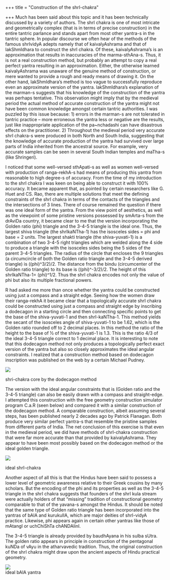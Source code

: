 +++
title = "Construction of the shrI-chakra"

+++
Much has been said about this topic and it has been technically
discussed by a variety of authors. The shrI chakra is one of most
intricate and geometrically complex (that is in terms of precise
construction) in the entire tantric parlance and stands apart from most
other yantra-s in the tantric sphere. In popular discourse we often hear
of the methods of the famous shrIvidyA adepts namely that of
kaivalyAshrama and that of lakShmIdhara to construct the shrI chakra. Of
these, kaivalyAshrama’s is an approximation that results in inaccuracies
of the marma-sthAna-s. Thus, it is not a real construction method, but
probably an attempt to copy a real perfect yantra resulting in an
approximation. Either, the otherwise learned kaivalyAshrama was unaware
of the genuine method of construction, or mere wanted to provide a rough
and ready means of drawing it. On the other hand, lakShmIdhara’s method
is too vague to successfully reproduce even an approximate version of
the yantra. lakShmIdhara’s explanation of the marman-s suggests that his
knowledge of the construction of the yantra was perhaps tentative. This
observation might imply that by the medieval period the actual method of
accurate construction of the yantra might not have been common knowledge
amongst certain tantric authorities. I was puzzled by this issue
because: 1) errors in the marman-s are not tolerated in tantric practice
– more erroneous the yantra less or negative are the results, just like
inappropriate application of the pa\~nchadashi can have disastrous
effects on the practitioner. 2) Throughout the medieval period very
accurate shrI chakra-s were produced in both North and South India,
suggesting that the knowledge of accurate production of the yantra had
survived over large parts of India inherited from the ancestral source.
For example, very accurate samples can be seen in several South Indian
temples and maTha-s (like Shringeri).

I noticed that some well-versed sthApati-s as well as women well-versed
with production of ranga-rekhA-s had means of producing this yantra from
reasonable to high degree-s of accuracy. From the time of my
introduction to the shrI chakra I was keen on being able to construct it
with 100% accuracy. It became apparent that, as pointed by certain
researchers like G. Huet and CS. Rao, there are multiple solutions that
meet the defining constraints of the shrI chakra in terms of the
contacts of the triangles and the intersections of 3 lines. There of
course remained the question if there was one ideal form of the yantra.
From the view point of aesthetics, as well as the viewpoint of some
pristine versions possessed by smArta-s from the drAviDa country, it
became clear to me that the version incorporating the Golden ratio (phi)
triangle and the 3-4-5 triangle is the ideal one. Thus, the largest
shiva triangle (the shrIkaNTha-1) has the isosceles sides = phi and base
= 2 units. The largest shakti triangle (the shiva-yuvati-1) is a
combination of two 3-4-5 right triangles which are welded along the 4
side to produce a triangle with the isosceles sides being the 5 sides of
the parent 3-4-5 triangles. The radius of the circle that encloses the 9
triangles (a circumcircle of both the Golden ratio triangle and the
3-4-5 derived triangle) is ((phi)^3/2)/2. The distance from the bindu
(circumcenter of the Golden ratio triangle) to its base is
((phi)^-3/2)/2. The height of this shrIkaNTha-1= (phi)^1/2. Thus the
shrI chakra encodes not only the value of phi but also its multiple
fractional powers.

R had asked me more than once whether the yantra could be constructed
using just a compass and a straight edge. Seeing how the women draw
their ranga-rekhA it became clear that a topologically accurate shrI
chakra could be constructed using just a compass and straight edge by
inscribing a dodecagon in a starting circle and then connecting specific
points to get the base of the shiva-yuvati-1 and then shrI-kaNTha-1.
This method yields the secant of the isosceles angle of shiva-yuvati-1
to be 1.62, which is the Golden ratio rounded off to 2 decimal places.
In this method the ratio of the height to the base of ½ of the
shiva-yuvati-1 is 1.3. This is the ratio 4/3 of the ideal 3-4-5 triangle
correct to 1 decimal place. It is interesting to note that this
dodecagon method not only produces a topologically perfect exact version
of the yantra but also so closely approximates the ideal angular
constraints. I realized that a construction method based on dodecagon
inscription was published on the web by a certain Michael Pudney.

[![](https://i1.wp.com/bp3.blogger.com/_hjuA1bE0hBw/R4FwmtBucxI/AAAAAAAAABc/TR6ycCHFt2k/s320/duodec_shri_chakra.png)](http://bp3.blogger.com/_hjuA1bE0hBw/R4FwmtBucxI/AAAAAAAAABc/TR6ycCHFt2k/s1600-h/duodec_shri_chakra.png)

shri-chakra core by the dodecagon method

The version with the ideal angular constraints that is (Golden ratio and
the 3-4-5 triangle) can also be easily drawn with a compass and
straight-edge. I attempted this construction with the free geometry
construction simulator program C.a.R (seen below) and compared it with a
similar construction of the dodecagon method. A comparable construction,
albeit assuming several steps, has been published nearly 2 decades ago
by Patrick Flanagan. Both produce very similar perfect yantra-s that
resemble the pristine samples from different parts of India. The net
conclusion of this exercise is that even in the medieval period, we did
have methods of shrI-chakra construction that were far more accurate
than that provided by kaivalyAshrama. They appear to have been most
possibly based on the dodecagon method or the ideal golden triangle.

[![](https://i1.wp.com/bp3.blogger.com/_hjuA1bE0hBw/R4FwmtBucwI/AAAAAAAAABU/ETtK1KNFUW0/s320/correct_shri_chakra.png)](http://bp3.blogger.com/_hjuA1bE0hBw/R4FwmtBucwI/AAAAAAAAABU/ETtK1KNFUW0/s1600-h/correct_shri_chakra.png)

ideal shrI-chakra

Another aspect of all this is that the Hindus have been said to possess
a lower level of geometric awareness relative to their Greek cousins by
many scholars. But the encoding of the phi and its properties as well as
the 3-4-5 triangle in the shrI chakra suggests that founders of the shrI
kula stream were actually holders of that “missing” tradition of
constructional geometry comparable to that of the yavana-s amongst the
Hindus. It should be noted that the same type of Golden ratio triangle
has been incorporated into the yantras of bAlA and kurukullA, which are
major deities of shrI-vidyA practice. Likewise, phi appears again in
certain other yantras like those of mAtangI or uchChiShTa chANDAlinI.

The 3-4-5 triangle is already provided by baudhAyana in his sulba sUtra.
The golden ratio appears in principle in construction of the pentagonal
kuNDa of vAyu in the atharvavedic tradition. Thus, the original
construction of the shrI chakra might draw upon the ancient aspects of
Hindu practical geometry.

[![](https://i1.wp.com/bp0.blogger.com/_hjuA1bE0hBw/R4FyN9BucyI/AAAAAAAAABk/NWcxvW3dZLc/s320/bAlA.png)](http://bp0.blogger.com/_hjuA1bE0hBw/R4FyN9BucyI/AAAAAAAAABk/NWcxvW3dZLc/s1600-h/bAlA.png)  
ideal bAlA yantra
